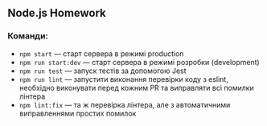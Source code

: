 ## Node.js Homework

### Команди:

-   `npm start` &mdash; старт сервера в режимі production
-   `npm run start:dev` &mdash; старт сервера в режимі розробки (development)
-   `npm run test` &mdash; запуск тестів за допомогою Jest
-   `npm run lint` &mdash; запустити виконання перевірки коду з eslint,
    необхідно виконувати перед кожним PR та виправляти всі помилки лінтера
-   `npm lint:fix` &mdash; та ж перевірка лінтера, але з автоматичними
    виправленнями простих помилок
